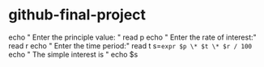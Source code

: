 # github-final-project

echo " Enter the principle value: "
read p
echo " Enter the rate of interest:"
read r
echo " Enter the time period:"
read t
s=`expr $p \* $t \* $r / 100`
echo " The simple interest is "
echo $s
